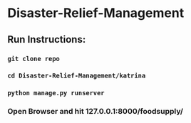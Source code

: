 # Disaster-Relief-Management
## Run Instructions:
### ```git clone repo```
### ```cd Disaster-Relief-Management/katrina```
### ```python manage.py runserver```


### Open Browser and hit 127.0.0.1:8000/foodsupply/
